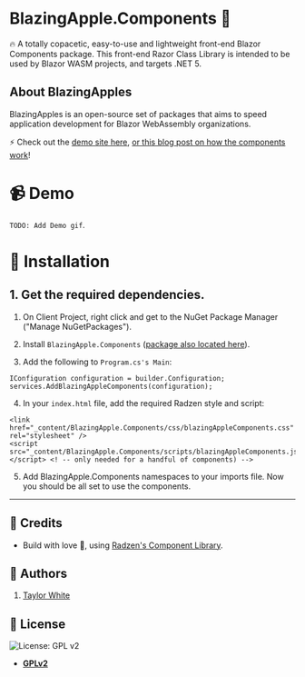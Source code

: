 # BlazingApple.Components :apple:

:fire:  A totally copacetic, easy-to-use and lightweight front-end Blazor Components package.
This front-end Razor Class Library is intended to be used by Blazor WASM projects, and targets .NET 5.

## About BlazingApples
BlazingApples is an open-source set of packages that aims to speed application development for Blazor WebAssembly organizations.

:zap: Check out the [demo site here](https://blazorsimplesurvey.azurewebsites.net/displaysurvey), [or this blog post on how the components work](https://blazorhelpwebsite.com/ViewBlogPost/44)!

# :video_camera: Demo
  `TODO: Add Demo gif`.

# :wrench: Installation

## 1. Get the required dependencies.

1. On Client Project, right click and get to the NuGet Package Manager ("Manage NuGetPackages").
2. Install `BlazingApple.Components` ([package also located here](https://www.nuget.org/packages/BlazingApple.Components/)).

3. Add the following to `Program.cs's Main`:
```
IConfiguration configuration = builder.Configuration;
services.AddBlazingAppleComponents(configuration);
```

4. In your `index.html` file, add the required Radzen style and script:
```
<link href="_content/BlazingApple.Components/css/blazingAppleComponents.css" rel="stylesheet" />
<script src="_content/BlazingApple.Components/scripts/blazingAppleComponents.js"></script> <! -- only needed for a handful of components) -->
```

5. Add BlazingApple.Components namespaces to your imports file. Now you should be all set to use the components.

<hr/>

## :white_flower: Credits

- Build with love :blue_heart:, using [Radzen's Component Library](https://razor.radzen.com/).

## :pencil: Authors

1. [Taylor White](https://twitter.com/taychasewhite)

## :scroll: License

![License: GPL v2](https://img.shields.io/badge/License-GPL%20v2-blue.svg)

- **[GPLv2](https://www.gnu.org/licenses/old-licenses/gpl-2.0.en.html)**

